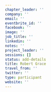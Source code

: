 ```yaml
---
chapter_leader: ''
company: ''
email: ''
eventbrite_id: ''
facebook: ''
image: ''
job_title: ''
linkedin: ''
notes: ''
project_leader: ''
sessions: []
status: add-details
title: Robert Grace
travel_from: ''
twitter: ''
type: participant
website: ''
---
```


<!-- put more details about participant here -->